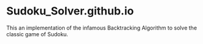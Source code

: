# Sudoku_Solver.github.io
This an implementation of the infamous Backtracking Algorithm to solve the classic game of Sudoku.
